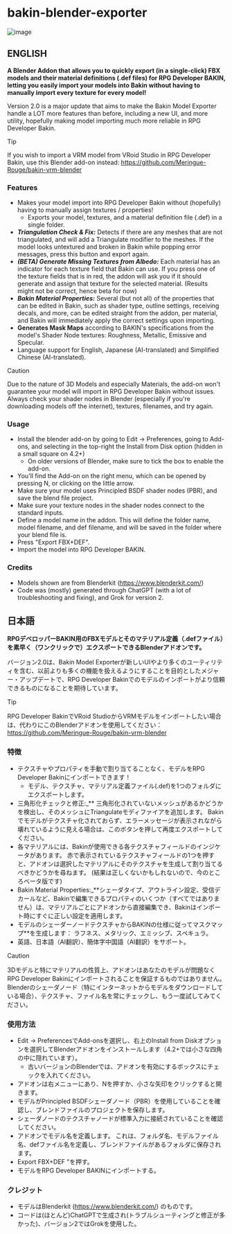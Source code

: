 # bakin-blender-exporter
![image](https://github.com/user-attachments/assets/23f51664-bfe6-49ba-a63d-a09acf8ba78d)

## ENGLISH

**A Blender Addon that allows you to quickly export (in a single-click) FBX models and their material definitions (.def files) for RPG Developer BAKIN, letting you easily import your models into Bakin without having to manually import every texture for every model!**

Version 2.0 is a major update that aims to make the Bakin Model Exporter handle a LOT more features than before, including a new UI, and more utility, hopefully making model importing much more reliable in RPG Developer Bakin.

> [!TIP]
> If you wish to import a VRM model from VRoid Studio in RPG Developer Bakin, use this Blender add-on instead: https://github.com/Meringue-Rouge/bakin-vrm-blender

### Features
- Makes your model import into RPG Developer Bakin without (hopefully) having to manually assign textures / properties!
  - Exports your model, textures, and a material definition file (.def) in a single folder.
- **_Triangulation Check & Fix:_** Detects if there are any meshes that are not triangulated, and will add a Triangulate modifier to the meshes. If the model looks untextured and broken in Bakin while popping error messages, press this button and export again.
- **_(BETA) Generate Missing Textures from Albedo:_** Each material has an indicator for each texture field that Bakin can use. If you press one of the texture fields that is in red, the addon will ask you if it should generate and assign that texture for the selected material. (Results might not be correct, hence beta for now)
- **_Bakin Material Properties:_** Several (but not all) of the properties that can be edited in Bakin, such as shader type, outline settings, receiving decals, and more, can be edited straight from the addon, per material, and Bakin will immediately apply the correct settings upon importing.
- **Generates Mask Maps** according to BAKIN's specifications from the model's Shader Node textures: Roughness, Metallic, Emissive and Specular.
- Language support for English, Japanese (AI-translated) and Simplified Chinese (AI-translated).

> [!CAUTION]
> Due to the nature of 3D Models and especially Materials, the add-on won't guarantee your model will import in RPG Developer Bakin without issues. Always check your shader nodes in Blender (especially if you're downloading models off the internet), textures, filenames, and try again.

### Usage
- Install the blender add-on by going to Edit -> Preferences, going to Add-ons, and selecting in the top-right the Install from Disk option (hidden in a small square on 4.2+)
  - On older versions of Blender, make sure to tick the box to enable the add-on.
- You'll find the Add-on on the right menu, which can be opened by pressing N, or clicking on the little arrow.
- Make sure your model uses Principled BSDF shader nodes (PBR), and save the blend file project.
- Make sure your texture nodes in the shader nodes connect to the standard inputs.
- Define a model name in the addon. This will define the folder name, model filename, and def filename, and will be saved in the folder where your blend file is.
- Press "Export FBX+DEF".
- Import the model into RPG Developer BAKIN.

### Credits
- Models shown are from Blenderkit (https://www.blenderkit.com/)
- Code was (mostly) generated through ChatGPT (with a lot of troubleshooting and fixing), and Grok for version 2.

## 日本語

**RPGデベロッパーBAKIN用のFBXモデルとそのマテリアル定義（.defファイル）を素早く（ワンクリックで）エクスポートできるBlenderアドオンです。**

バージョン2.0は、Bakin Model Exporterが新しいUIやより多くのユーティリティを含む、以前よりも多くの機能を扱えるようにすることを目的としたメジャー・アップデートで、RPG Developer Bakinでのモデルのインポートがより信頼できるものになることを期待しています。

> [!TIP]
> RPG Developer BakinでVRoid StudioからVRMモデルをインポートしたい場合は、代わりにこのBlenderアドオンを使用してください： https://github.com/Meringue-Rouge/bakin-vrm-blender

### 特徴
- テクスチャやプロパティを手動で割り当てることなく、モデルをRPG Developer Bakinにインポートできます！
  - モデル、テクスチャ、マテリアル定義ファイル(.def)を1つのフォルダにエクスポートします。
- 三角形化チェックと修正:_** 三角形化されていないメッシュがあるかどうかを検出し、そのメッシュにTriangulateモディファイアを追加します。 Bakinでモデルがテクスチャ化されておらず、エラーメッセージが表示されながら壊れているように見える場合は、このボタンを押して再度エクスポートしてください。
- 各マテリアルには、Bakinが使用できる各テクスチャフィールドのインジケータがあります。 赤で表示されているテクスチャフィールドの1つを押すと、アドオンは選択したマテリアルにそのテクスチャを生成して割り当てるべきかどうかを尋ねます。 (結果は正しくないかもしれないので、今のところベータ版です)
- Bakin Material Properties:_**シェーダタイプ、アウトライン設定、受信デカールなど、Bakinで編集できるプロパティのいくつか（すべてではありません）は、マテリアルごとにアドオンから直接編集でき、Bakinはインポート時にすぐに正しい設定を適用します。
- モデルのシェーダーノードテクスチャからBAKINの仕様に従ってマスクマップ**を生成します： ラフネス、メタリック、エミッシブ、スペキュラ。
- 英語、日本語（AI翻訳）、簡体字中国語（AI翻訳）をサポート。

> [!CAUTION]
> 3Dモデルと特にマテリアルの性質上、アドオンはあなたのモデルが問題なくRPG Developer Bakinにインポートされることを保証するものではありません。 Blenderのシェーダノード（特にインターネットからモデルをダウンロードしている場合）、テクスチャ、ファイル名を常にチェックし、もう一度試してみてください。

### 使用方法
- Edit -> PreferencesでAdd-onsを選択し、右上のInstall from Diskオプションを選択してBlenderアドオンをインストールします（4.2+では小さな四角の中に隠れています）。
  - 古いバージョンのBlenderでは、アドオンを有効にするボックスにチェックを入れてください。
- アドオンは右メニューにあり、Nを押すか、小さな矢印をクリックすると開きます。
- モデルがPrincipled BSDFシェーダノード（PBR）を使用していることを確認し、ブレンドファイルのプロジェクトを保存します。
- シェーダノードのテクスチャノードが標準入力に接続されていることを確認してください。
- アドオンでモデル名を定義します。 これは、フォルダ名、モデルファイル名、defファイル名を定義し、ブレンドファイルがあるフォルダに保存されます。
- Export FBX+DEF "を押す。
- モデルをRPG Developer BAKINにインポートする。

### クレジット
- モデルはBlenderkit (https://www.blenderkit.com/) のものです。
- コードは(ほとんど)ChatGPTで生成され(トラブルシューティングと修正が多かった)、バージョン2ではGrokを使用した。
